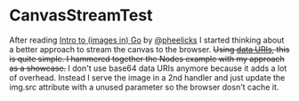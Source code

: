 CanvasStreamTest
================

After reading [Intro to (images in) Go](http://www.pheelicks.com/2013/10/intro-to-images-in-go/) by [@pheelicks](https://twitter.com/@pheeelicks) I started thinking about a better approach to stream the canvas to the browser.
~~Using [data URIs](http://en.wikipedia.org/wiki/Data_URI_scheme), this is quite simple. I hammered together the Nodes example with my approach as a showcase.~~
I don't use base64 data URIs anymore because it adds a lot of overhead. Instead I serve the image in a 2nd handler and just update the img.src attribute with a unused parameter so the browser dosn't cache it.